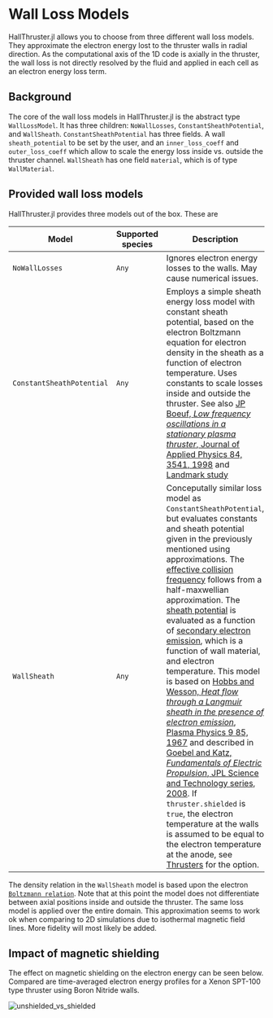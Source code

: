 # Wall Loss Models

HallThruster.jl allows you to choose from three different wall loss models. They approximate the electron energy lost to the thruster walls in radial direction. As the computational axis of the 1D code is axially in the thruster, the wall loss is not directly resolved by the fluid and applied in each cell as an electron energy loss term. 

## Background

The core of the wall loss models in HallThruster.jl is the abstract type `WallLossModel`. It has three children: `NoWallLosses`, `ConstantSheathPotential`, and `WallSheath`. `ConstantSheathPotential` has three fields. A wall `sheath_potential` to be set by the user, and an `inner_loss_coeff` and `outer_loss_coeff` which allow to scale the energy loss inside vs. outside the thruster channel. `WallSheath` has one field `material`, which is of type `WallMaterial`.

## Provided wall loss models

HallThruster.jl provides three models out of the box. These are

| Model                   | Supported species                                            | Description                                                  |
| ----------------------- | ------------------------------------------------------------ | ------------------------------------------------------------ |
| `NoWallLosses` | `Any`                                                      | Ignores electron energy losses to the walls. May cause numerical issues.  |
| `ConstantSheathPotential`         | `Any` | Employs a simple sheath energy loss model with constant sheath potential, based on the electron Boltzmann equation for electron density in the sheath as a function of electron temperature. Uses constants to scale losses inside and outside the thruster. See also [JP Boeuf, *Low frequency oscillations in a stationary plasma thruster*, Journal of Applied Physics 84, 3541, 1998](https://aip.scitation.org/doi/10.1063/1.368529) and [Landmark study](https://www.landmark-plasma.com/test-case-3)|
| `WallSheath`         | `Any`                                                      | Conceputally similar loss model as `ConstantSheathPotential`, but evaluates constants and sheath potential given in the previously mentioned using approximations. The [effective collision frequency](https://um-pepl.github.io/HallThruster.jl/dev/internals/#HallThruster.effective_loss_frequency-Tuple{Any}) follows from a half-maxwellian approximation.  The [sheath potential](https://um-pepl.github.io/HallThruster.jl/dev/internals/#HallThruster.compute_wall_sheath_potential-Tuple{Any,%20Any,%20Any})  is evaluated as a function of [secondary electron emission](https://um-pepl.github.io/HallThruster.jl/dev/internals/#HallThruster.SEE_yield-Tuple{HallThruster.WallMaterial,%20Any}), which is a function of wall material, and electron temperature. This model is based on [Hobbs and Wesson, *Heat flow through a Langmuir sheath in the presence of electron emission*, Plasma Physics 9 85, 1967](https://iopscience.iop.org/article/10.1088/0032-1028/9/1/410) and described in [Goebel and Katz, *Fundamentals of Electric Propulsion*, JPL Science and Technology series, 2008](https://descanso.jpl.nasa.gov/SciTechBook/series1/Goebel__cmprsd_opt.pdf). If `thruster.shielded` is `true`, the electron temperature at the walls is assumed to be equal to the electron temperature at the anode, see [Thrusters](@ref) for the option. 

The density relation in the `WallSheath` model is based upon the electron [`Boltzmann relation`](@ref). Note that at this point the model does not differentiate between axial positions inside and outside the thruster. The same loss model is applied over the entire domain. This approximation seems to work ok when comparing to 2D simulations due to isothermal magnetic field lines. More fidelity will most likely be added. 

## Impact of magnetic shielding

The effect on magnetic shielding on the electron energy can be seen below. Compared are time-averaged electron energy profiles for a Xenon SPT-100 type thruster using Boron Nitride walls.

![unshielded_vs_shielded](https://raw.githubusercontent.com/UM-PEPL/HallThruster.jl/main/docs/src/assets/shielded_vs_unshielded_BN_Xenon.jpg)
